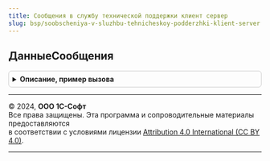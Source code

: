 ```yaml
---
title: Сообщения в службу технической поддержки клиент сервер
slug: bsp/soobscheniya-v-sluzhbu-tehnicheskoy-podderzhki-klient-server
---
```



## ДанныеСообщения
<details style="margin: 1em 0; padding: 0.5em; border: 1px solid #ccc; border-radius: 6px;">

<summary style="font-weight: bold; cursor: pointer;">Описание, пример вызова</summary>

```bsl

// Данные сообщения для отправки в техническую поддержку.
//
// Возвращаемое значение:
//  Структура - данные для формирования сообщения:
//    *Тема - Строка - тема сообщения;
//    *Сообщение  - Строка - тело текст сообщения для отправки;
//    *ИспользоватьСтандартныйШаблон - Булево - признак использования стандартного шаблона сообщения в техподдержку;
//    *Получатель - Строка - условное имя получателя сообщения;
//    *ИНН - Строка - ИНН организации;
//    *РегистрационныйНомер - Строка - регистрационный номер;
//    *НастройкиПоискаГотовогоОтвета - Структура - настройки поиска готового ответа. См. НастройкиПоискаГотовогоОтвета;
//    *ДанныеТехническойИнформации - Структура - данные технической информации. См. ОписаниеТехническойИнформации;
//    *НастройкиТехническойИнформации - Структура - данные технической информации. См. НастройкиТехническойИнформации.
//
Функция ДанныеСообщения() Экспорт
```

Пример вызова
```bsl
Результат = СообщенияВСлужбуТехническойПоддержкиКлиентСервер.ДанныеСообщения() 
```
</details>

---

© 2024, **ООО 1С-Софт**  
Все права защищены. Эта программа и сопроводительные материалы предоставляются  
в соответствии с условиями лицензии [Attribution 4.0 International (CC BY 4.0)](https://creativecommons.org/licenses/by/4.0/legalcode).

---
